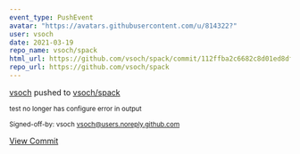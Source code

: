 ```yaml
---
event_type: PushEvent
avatar: "https://avatars.githubusercontent.com/u/814322?"
user: vsoch
date: 2021-03-19
repo_name: vsoch/spack
html_url: https://github.com/vsoch/spack/commit/112ffba2c6682c8d01ed8df3f2be65587937f406
repo_url: https://github.com/vsoch/spack
---
```


<a href='https://github.com/vsoch' target='_blank'>vsoch</a> pushed to <a href='https://github.com/vsoch/spack' target='_blank'>vsoch/spack</a>

<small>test no longer has configure error in output

Signed-off-by: vsoch <vsoch@users.noreply.github.com></small>

<a href='https://github.com/vsoch/spack/commit/112ffba2c6682c8d01ed8df3f2be65587937f406' target='_blank'>View Commit</a>